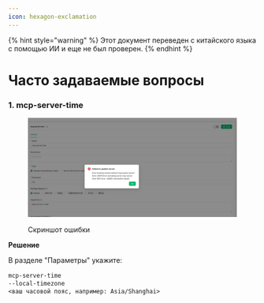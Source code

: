 ```yaml
---
icon: hexagon-exclamation
---
```


{% hint style="warning" %}
Этот документ переведен с китайского языка с помощью ИИ и еще не был проверен.
{% endhint %}

# Часто задаваемые вопросы

### 1. mcp-server-time

<figure><img src="../../.gitbook/assets/telegram-cloud-photo-size-5-6068931438453048569-y.jpg" alt=""><figcaption><p>Скриншот ошибки</p></figcaption></figure>

**Решение**  

В разделе "Параметры" укажите:

```
mcp-server-time
--local-timezone
<ваш часовой пояс, например: Asia/Shanghai>
```